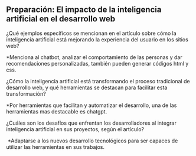 
## Preparación: El impacto de la inteligencia artificial en el desarrollo web

¿Qué ejemplos específicos se mencionan en el artículo sobre cómo la inteligencia artificial está mejorando la experiencia del usuario en los sitios web?


*Menciona al chatbot, analizar el comportamiento de las personas y dar recomendaciones personalizadas, también pueden generar códigos html y css. 

¿Cómo la inteligencia artificial está transformando el proceso tradicional de desarrollo web, y qué herramientas se destacan para facilitar esta transformación?


*Por herramientas que facilitan y automatizar el desarrollo, una de las herramientas mas destacable es chatgpt.

¿Cuáles son los desafíos que enfrentan los desarrolladores al integrar inteligencia artificial en sus proyectos, según el artículo?


 *Adaptarse a los nuevos desarrollo tecnológicos para ser capaces de utilizar las herramientas en sus trabajos.